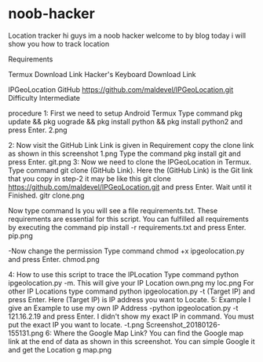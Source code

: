 # noob-hacker
Location tracker
hi guys 
im a noob hacker
welcome to by blog
today i will show you how to track location

Requirements

Termux
Download Link
Hacker's Keyboard
Download Link

IPGeoLocation GitHub
https://github.com/maldevel/IPGeoLocation.git
Difficulty
Intermediate


procedure
1: First we need to setup Android Termux
Type command 
pkg update && pkg uograde && pkg install python && pkg install python2 
and press Enter.
2.png

2: Now visit the GitHub Link
Link is given in Requirement copy the clone link as shown in this screenshot
1.png
Type the command pkg install git and press Enter.
git.png
3: Now we need to clone the IPGeoLocation in Termux.
Type command git clone (GitHub Link). Here the (GitHub Link) is the Git link that you copy in step-2 it may be like this git clone https://github.com/maldevel/IPGeoLocation.git and press Enter. Wait until it Finished.
gitr clone.png

Now type command ls you will see a file requirements.txt. These requirements are essential for this script. You can fulfilled all requirements by executing the command pip install -r requirements.txt and press Enter.
pip.png

-Now change the permission Type command chmod +x ipgeolocation.py and press Enter.
chmod.png

4: How to use this script to trace the IPLocation
Type command python ipgeolocation.py -m. This will give your IP Location
own.png
my loc.png
For other IP Locations type command python ipgeolocation.py -t (Target IP) and press Enter. Here (Target IP) is IP address you want to Locate.
5: Example
I give an Example to use my own IP Address
-python ipgeolocation.py -t 121.16.2.19 and press Enter. I didn't show my exact IP in command. You must put the exact IP you want to locate.
-t.png
Screenshot_20180126-155131.png
6: Where the Google Map Link?
You can find the Google map link at the end of data as shown in this screenshot. You can simple Google it and get the Location
g map.png

